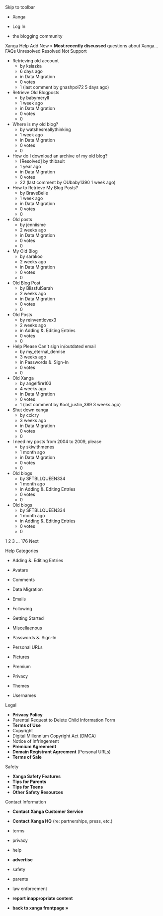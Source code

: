 Skip to toolbar

*   Xanga

*   Log In

*   the blogging community

Xanga Help Add New » **Most recently discussed** questions about Xanga… FAQs Unresolved Resolved Not Support

*   Retrieving old account
    *   by ksiazka
    *   6 days ago
    *   in Data Migration
    *   0 votes
    *   1 (last comment by gnashpol72 5 days ago)
*   Retrieve Old Blogposts
    *   by babymeryll
    *   1 week ago
    *   in Data Migration
    *   0 votes
    *   0
*   Where is my old blog?
    *   by watshesreallythinking
    *   1 week ago
    *   in Data Migration
    *   0 votes
    *   0
*   How do I download an archive of my old blog?
    *   \[Resolved\] by thibault
    *   1 year ago
    *   in Data Migration
    *   0 votes
    *   22 (last comment by OUbaby1390 1 week ago)
*   How to Retrieve My Blog Posts?
    *   by BraveBelle
    *   1 week ago
    *   in Data Migration
    *   0 votes
    *   0
*   Old posts
    *   by jenniisme
    *   2 weeks ago
    *   in Data Migration
    *   0 votes
    *   0
*   My Old Blog
    *   by sarakoo
    *   2 weeks ago
    *   in Data Migration
    *   0 votes
    *   0
*   Old Blog Post
    *   by BlissfulSarah
    *   2 weeks ago
    *   in Data Migration
    *   0 votes
    *   0
*   Old Posts
    *   by reinventlovex3
    *   2 weeks ago
    *   in Adding &. Editing Entries
    *   0 votes
    *   0
*   Help Please Can't sign in/outdated email
    *   by my\_eternal\_demise
    *   3 weeks ago
    *   in Passwords &. Sign-In
    *   0 votes
    *   0
*   Old Xanga
    *   by angelfire103
    *   4 weeks ago
    *   in Data Migration
    *   0 votes
    *   1 (last comment by Kool\_justin\_389 3 weeks ago)
*   Shut down xanga
    *   by ccicry
    *   3 weeks ago
    *   in Data Migration
    *   0 votes
    *   0
*   I need my posts from 2004 to 2009, please
    *   by skiwithmenes
    *   1 month ago
    *   in Data Migration
    *   0 votes
    *   0
*   Old blogs
    *   by SFTBLLQUEEN334
    *   1 month ago
    *   in Adding &. Editing Entries
    *   0 votes
    *   0
*   Old blogs
    *   by SFTBLLQUEEN334
    *   1 month ago
    *   in Adding &. Editing Entries
    *   0 votes
    *   0

1 2 3 ... 176 Next

Help Categories

*   Adding &. Editing Entries
*   Avatars
*   Comments
*   Data Migration
*   Emails
*   Following
*   Getting Started
*   Miscellaenous

*   Passwords &. Sign-In
*   Personal URLs
*   Pictures
*   Premium
*   Privacy
*   Themes
*   Usernames

Legal

*   **Privacy Policy**
*   Parental Request to Delete Child Information Form
*   **Terms of Use**
*   Copyright
*   Digital Millennium Copyright Act (DMCA)
*   Notice of Infringement
*   **Premium Agreement**
*   **Domain Registrant Agreement** (Personal URLs)
*   **Terms of Sale**

Safety

*   **Xanga Safety Features**
*   **Tips for Parents**
*   **Tips for Teens**
*   **Other Safety Resources**

Contact Information

*   **Contact Xanga Customer Service**
*   **Contact Xanga HQ** (re: partnerships, press, etc.)

*   terms
*   privacy
*   help
*   **advertise**

*   safety
*   parents
*   law enforcement
*   **report inappropriate content**

*   **back to xanga frontpage »**